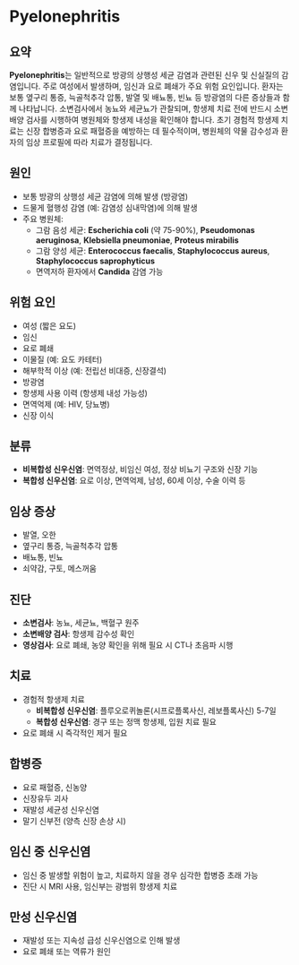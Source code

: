 # Pyelonephritis

## 요약
**Pyelonephritis**는 일반적으로 방광의 상행성 세균 감염과 관련된 신우 및 신실질의 감염입니다. 주로 여성에서 발생하며, 임신과 요로 폐쇄가 주요 위험 요인입니다. 환자는 보통 옆구리 통증, 늑골척추각 압통, 발열 및 배뇨통, 빈뇨 등 방광염의 다른 증상들과 함께 나타납니다. 소변검사에서 농뇨와 세균뇨가 관찰되며, 항생제 치료 전에 반드시 소변 배양 검사를 시행하여 병원체와 항생제 내성을 확인해야 합니다. 초기 경험적 항생제 치료는 신장 합병증과 요로 패혈증을 예방하는 데 필수적이며, 병원체의 약물 감수성과 환자의 임상 프로필에 따라 치료가 결정됩니다.

## 원인
- 보통 방광의 상행성 세균 감염에 의해 발생 (방광염)
- 드물게 혈행성 감염 (예: 감염성 심내막염)에 의해 발생
- 주요 병원체:
  - 그람 음성 세균: **Escherichia coli** (약 75-90%), **Pseudomonas aeruginosa**, **Klebsiella pneumoniae**, **Proteus mirabilis**
  - 그람 양성 세균: **Enterococcus faecalis**, **Staphylococcus aureus**, **Staphylococcus saprophyticus**
  - 면역저하 환자에서 **Candida** 감염 가능

## 위험 요인
- 여성 (짧은 요도)
- 임신
- 요로 폐쇄
- 이물질 (예: 요도 카테터)
- 해부학적 이상 (예: 전립선 비대증, 신장결석)
- 방광염
- 항생제 사용 이력 (항생제 내성 가능성)
- 면역억제 (예: HIV, 당뇨병)
- 신장 이식

## 분류
- **비복합성 신우신염**: 면역정상, 비임신 여성, 정상 비뇨기 구조와 신장 기능
- **복합성 신우신염**: 요로 이상, 면역억제, 남성, 60세 이상, 수술 이력 등

## 임상 증상
- 발열, 오한
- 옆구리 통증, 늑골척추각 압통
- 배뇨통, 빈뇨
- 쇠약감, 구토, 메스꺼움

## 진단
- **소변검사**: 농뇨, 세균뇨, 백혈구 원주
- **소변배양 검사**: 항생제 감수성 확인
- **영상검사**: 요로 폐쇄, 농양 확인을 위해 필요 시 CT나 초음파 시행

## 치료
- 경험적 항생제 치료
  - **비복합성 신우신염**: 플루오로퀴놀론(시프로플록사신, 레보플록사신) 5-7일
  - **복합성 신우신염**: 경구 또는 정맥 항생제, 입원 치료 필요
- 요로 폐쇄 시 즉각적인 제거 필요

## 합병증
- 요로 패혈증, 신농양
- 신장유두 괴사
- 재발성 세균성 신우신염
- 말기 신부전 (양측 신장 손상 시)

## 임신 중 신우신염
- 임신 중 발생할 위험이 높고, 치료하지 않을 경우 심각한 합병증 초래 가능
- 진단 시 MRI 사용, 임신부는 광범위 항생제 치료

## 만성 신우신염
- 재발성 또는 지속성 급성 신우신염으로 인해 발생
- 요로 폐쇄 또는 역류가 원인
